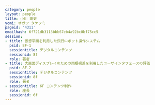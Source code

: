 ```yaml
---
category: people
layout: people
title: 小川 剛史
yomi: オガワ タケフミ
pageid: '4311'
emailhash: 6f721db3113bbb67eb4a92bc0bf75cc5
session:
- title: 仮想平面を利用した飛行ロボット操作システム
  psid: 8F-1
  sessiontitle: デジタルコンテンツ
  sessionid: 8f
  role: 著者
- title: 大画面ディスプレイのための両眼視差を利用したユーザインタフェースの評価
  psid: 8F-2
  sessiontitle: デジタルコンテンツ
  sessionid: 8f
  role: 著者
- sessiontitle: 6F コンテンツ制作
  role: 座長
  sessionid: 6f
---
```

